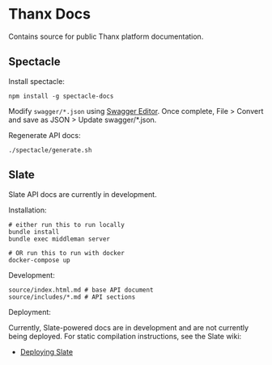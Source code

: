 # Thanx Docs

Contains source for public Thanx platform documentation.

## Spectacle

Install spectacle:

```
npm install -g spectacle-docs
```

Modify `swagger/*.json` using [Swagger Editor](https://editor.swagger.io/). Once
complete, File > Convert and save as JSON > Update swagger/*.json.

Regenerate API docs:

```
./spectacle/generate.sh
```

## Slate

Slate API docs are currently in development.

Installation:

```
# either run this to run locally
bundle install
bundle exec middleman server

# OR run this to run with docker
docker-compose up
```

Development:

```
source/index.html.md # base API document
source/includes/*.md # API sections
```

Deployment:

Currently, Slate-powered docs are in development and are not currently being
deployed. For static compilation instructions, see the Slate wiki:

* [Deploying Slate](https://github.com/slatedocs/slate/wiki/Deploying-Slate)
